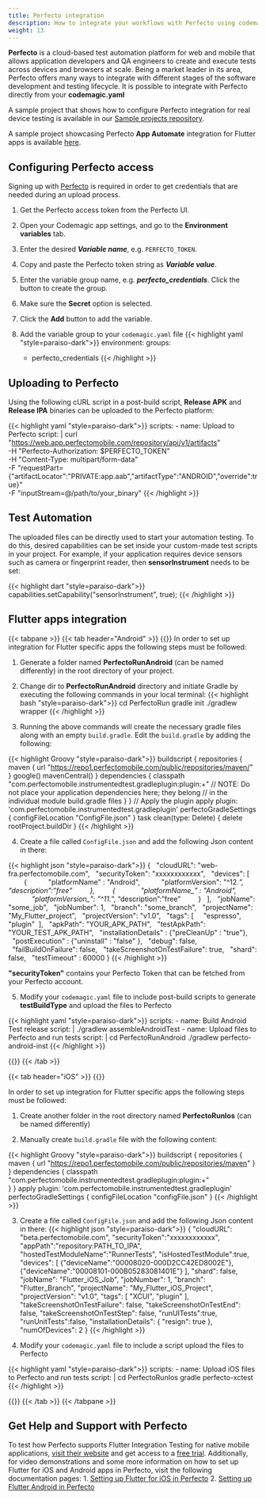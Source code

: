 ```yaml
---
title: Perfecto integration
description: How to integrate your workflows with Perfecto using codemagic.yaml
weight: 13
---
```


**Perfecto** is a cloud-based test automation platform for web and mobile that allows application developers and QA engineers to create and execute tests across devices and browsers at scale. Being a market leader in its area, Perfecto offers many ways to integrate with different stages of the software development and testing lifecycle. It is possible to integrate with Perfecto directly from your **codemagic.yaml**

A sample project that shows how to configure Perfecto integration for real device testing is available in our [Sample projects repository](https://github.com/codemagic-ci-cd/codemagic-sample-projects/tree/main/integrations/perfecto_sample_project).

A sample project showcasing Perfecto **App Automate** integration for Flutter apps is available [here](https://github.com/codemagic-ci-cd/codemagic-sample-projects/tree/main/integrations/perfecto_flutter_sample_project).


## Configuring Perfecto access

Signing up with [Perfecto](https://www.perfecto.io/) is required in order to get credentials that are needed during an upload process. 

1. Get the Perfecto access token from the Perfecto UI.
1. Open your Codemagic app settings, and go to the **Environment variables** tab.
2. Enter the desired **_Variable name_**, e.g. `PERFECTO_TOKEN`.
3. Copy and paste the Perfecto token string as **_Variable value_**.
4. Enter the variable group name, e.g. **_perfecto_credentials_**. Click the button to create the group.
5. Make sure the **Secret** option is selected.
6. Click the **Add** button to add the variable.

7. Add the variable group to your `codemagic.yaml` file
{{< highlight yaml "style=paraiso-dark">}}
  environment:
    groups:
      - perfecto_credentials
{{< /highlight >}}


## Uploading to Perfecto

Using the following cURL script in a post-build script, **Release APK** and **Release IPA** binaries can be uploaded to the Perfecto platform:

{{< highlight yaml "style=paraiso-dark">}}
  scripts:
    - name: Upload to Perfecto
      script: | 
        curl "https://web.app.perfectomobile.com/repository/api/v1/artifacts" \
        -H "Perfecto-Authorization: $PERFECTO_TOKEN" \
        -H "Content-Type: multipart/form-data" \
        -F "requestPart={\"artifactLocator\":\"PRIVATE:app.aab\",\"artifactType\":\"ANDROID\",\"override\":true}" \
        -F "inputStream=@/path/to/your_binary"
{{< /highlight >}}



## Test Automation

The uploaded files can be directly used to start your automation testing. To do this, desired capabilities can be set inside your custom-made test scripts in your project. For example, if your application requires device sensors such as camera or fingerprint reader, then **sensorInstrument** needs to be set:

{{< highlight dart "style=paraiso-dark">}}
  capabilities.setCapability("sensorInstrument", true);
{{< /highlight >}}

## Flutter apps integration

{{< tabpane >}}
{{< tab header="Android" >}}
{{<markdown>}}
In order to set up integration for Flutter specific apps the following steps must be followed:

1. Generate a folder named **PerfectoRunAndroid** (can be named differently) in the root directory of your project.

2. Change dir to **PerfectoRunAndroid** directory and initiate Gradle by executing the following commands in your local terminal:
{{< highlight bash "style=paraiso-dark">}}
cd PerfectoRun 
gradle init 
./gradlew wrapper
{{< /highlight >}}

3. Running the above commands will create the necessary gradle files along with an empty `build.gradle`. Edit the `build.gradle` by adding the following:

{{< highlight Groovy "style=paraiso-dark">}}
buildscript {
    repositories {
        maven {
            url "https://repo1.perfectomobile.com/public/repositories/maven/"      
        }
        google()
        mavenCentral()
    }
    dependencies {
        classpath "com.perfectomobile.instrumentedtest.gradleplugin:plugin:+"
        // NOTE: Do not place your application dependencies here; they belong
        // in the individual module build.gradle files
    }
}
// Apply the plugin 
apply plugin: 'com.perfectomobile.instrumentedtest.gradleplugin'
perfectoGradleSettings {
    configFileLocation "ConfigFile.json"
}
    task clean(type: Delete) {
        delete rootProject.buildDir
}
{{< /highlight >}}


4. Create a file called `ConfigFile.json` and add the following Json content in there:

{{< highlight json "style=paraiso-dark">}}
{
      "cloudURL": "web-fra.perfectomobile.com",
      "securityToken": "xxxxxxxxxxxx",
      "devices": [
            {
              "platformName" : "Android",
              "platformVersion": "^12.*”,
              “description”:”free”
            },
            {
              "platformName_" : "Android",
              "platformVersion_": "^11.*”,
              “description”:”free”
            }
      ],
      "jobName": "some_job",
      "jobNumber": 1,
      "branch": "some_branch",
      "projectName": "My_Flutter_project",
      "projectVersion": "v1.0",
      "tags": [
        "espresso", "plugin"  ],
      "apkPath": "YOUR_APK_PATH",
      "testApkPath": "YOUR_TEST_APK_PATH",
      "installationDetails" : {"preCleanUp" : "true"},
      "postExecution" : {"uninstall" : "false" },
      "debug": false,
      "failBuildOnFailure": false,
      "takeScreenshotOnTestFailure": true,
      "shard": false,
      "testTimeout" : 60000
    }
{{< /highlight >}}

**"securityToken"** contains your Perfecto Token that can be fetched from your Perfecto account.

5. Modify your `codemagic.yaml` file to include post-build scripts to generate **testBuildType** and upload the files to Perfecto

{{< highlight yaml "style=paraiso-dark">}}
  scripts:
    - name: Build Android Test release
      script: | 
        ./gradlew assembleAndroidTest
    - name: Upload files to Perfecto and run tests
      script: | 
        cd PerfectoRunAndroid
        ./gradlew perfecto-android-inst
{{< /highlight >}}

{{</markdown>}}
{{< /tab >}}



{{< tab header="iOS" >}}
{{<markdown>}}

In order to set up integration for Flutter specific apps the following steps must be followed:

1. Create another folder in the root directory named **PerfectoRunIos** (can be named differently)

2. Manually create `build.gradle` file with the following content:

{{< highlight Groovy "style=paraiso-dark">}}
buildscript {
    repositories {
        maven {
            url "https://repo1.perfectomobile.com/public/repositories/maven"
        }
    }
    dependencies {
        classpath "com.perfectomobile.instrumentedtest.gradleplugin:plugin:+"    
    }
}
apply plugin: 'com.perfectomobile.instrumentedtest.gradleplugin'
perfectoGradleSettings {
    configFileLocation "configFile.json"
}
{{< /highlight >}}


3. Create a file called `ConfigFile.json` and add the following Json content in there:
{{< highlight json "style=paraiso-dark">}}
{
    "cloudURL": "beta.perfectomobile.com",
    "securityToken":"xxxxxxxxxxxx",
	"appPath":"repository:PATH_TO_IPA",
	"hostedTestModuleName":"RunnerTests",
	"isHostedTestModule":true,
	"devices": [
			{"deviceName":"00008020-000D2CC42ED8002E"},
			{"deviceName":"00008101-000B05283081401E"}
	],
	"shard": false,
	"jobName": "Flutter_iOS_Job",
  	"jobNumber": 1,
  	"branch": "Flutter_Branch",
  	"projectName": "My_Flutter_iOS_Project",
  	"projectVersion": "v1.0",
  	"tags": [
    "XCUI", "plugin"  ],
	"takeScreenshotOnTestFailure": false,
	"takeScreenshotOnTestEnd": false,
	"takeScreenshotOnTestStep": false,
	"runUITests":true,
	"runUnitTests":false,
	"installationDetails": {
		"resign": true
	  },  
  	"numOfDevices": 2
  }
{{< /highlight >}}

4.  Modify your `codemagic.yaml` file to include a script upload the files to Perfecto

{{< highlight yaml "style=paraiso-dark">}}
  scripts:
    - name: Upload iOS files to Perfecto and run tests
      script: | 
        cd PerfectoRunIos
        gradle perfecto-xctest
{{< /highlight >}}

{{</markdown>}}
{{< /tab >}}
{{< /tabpane >}}

## Get Help and Support with Perfecto
	
To test how Perfecto supports Flutter Integration Testing for native mobile applications, [visit their website](https://www.perfecto.io/integrations/flutter) and get access to a [free trial](https://www.perfecto.io/free-trial). Additionally, for video demonstrations and some more information on how to set up Flutter for iOS and Android apps in Perfecto, visit the following documentation pages:
	 1. [Setting up Flutter for iOS in Perfecto](https://help.perfecto.io/perfecto-help/content/perfecto/automation-testing/flutter-ios.htm)
	 2. [Setting up Flutter Android in Perfecto](https://help.perfecto.io/perfecto-help/content/perfecto/automation-testing/flutter-android.htm)

